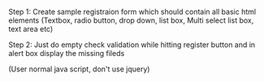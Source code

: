 Step 1:
Create sample registraion form which should contain all basic html elements (Textbox, radio button, drop down, list box, Multi select list box, text area etc)

Step 2: 
Just do empty check validation while hitting register button and in alert box display the missing fileds

(User normal java script, don't use jquery)
